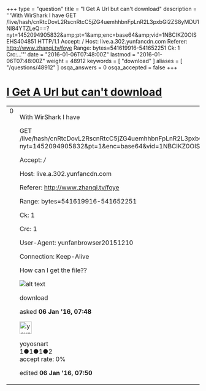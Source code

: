 +++
type = "question"
title = "I Get A Url but can&#x27;t download"
description = '''With WirShark I have GET /live/hash/cnRtcDovL2RscnRtcC5jZG4uemhhbnFpLnR2L3pxbGl2ZS8yMDU1Nl84YTZLeQ==?nyt=1452094905832&amp;amp;pt=1&amp;amp;enc=base64&amp;amp;vid=1NBCIKZ0OISEHS404851 HTTP/1.1 Accept: / Host: live.a.302.yunfancdn.com Referer: http://www.zhanqi.tv/foye Range: bytes=541619916-541652251 Ck: 1 Crc:...'''
date = "2016-01-06T07:48:00Z"
lastmod = "2016-01-06T07:48:00Z"
weight = 48912
keywords = [ "download" ]
aliases = [ "/questions/48912" ]
osqa_answers = 0
osqa_accepted = false
+++

<div class="headNormal">

# [I Get A Url but can't download](/questions/48912/i-get-a-url-but-cant-download)

</div>

<div id="main-body">

<div id="askform">

<table id="question-table" style="width:100%;"><colgroup><col style="width: 50%" /><col style="width: 50%" /></colgroup><tbody><tr class="odd"><td style="width: 30px; vertical-align: top"><div class="vote-buttons"><span id="post-48912-upvote" class="ajax-command post-vote up" rel="nofollow" title="I like this post (click again to cancel)"> </span><div id="post-48912-score" class="post-score" title="current number of votes">0</div><span id="post-48912-downvote" class="ajax-command post-vote down" rel="nofollow" title="I dont like this post (click again to cancel)"> </span> <span id="favorite-mark" class="ajax-command favorite-mark" rel="nofollow" title="mark/unmark this question as favorite (click again to cancel)"> </span><div id="favorite-count" class="favorite-count"></div></div></td><td><div id="item-right"><div class="question-body"><p>With WirShark I have</p><p>GET /live/hash/cnRtcDovL2RscnRtcC5jZG4uemhhbnFpLnR2L3pxbGl2ZS8yMDU1Nl84YTZLeQ==?nyt=1452094905832&amp;pt=1&amp;enc=base64&amp;vid=1NBCIKZ0OISEHS404851 HTTP/1.1</p><p>Accept: <em>/</em></p><p>Host: live.a.302.yunfancdn.com</p><p>Referer: <a href="http://www.zhanqi.tv/foye">http://www.zhanqi.tv/foye</a></p><p>Range: bytes=541619916-541652251</p><p>Ck: 1</p><p>Crc: 1</p><p>User-Agent: yunfanbrowser20151210</p><p>Connection: Keep-Alive</p><p>How can I get the file??</p><p><img src="http://i.imgur.com/qs99g5J.png" alt="alt text" /></p></div><div id="question-tags" class="tags-container tags"><span class="post-tag tag-link-download" rel="tag" title="see questions tagged &#39;download&#39;">download</span></div><div id="question-controls" class="post-controls"></div><div class="post-update-info-container"><div class="post-update-info post-update-info-user"><p>asked <strong>06 Jan '16, 07:48</strong></p><img src="https://secure.gravatar.com/avatar/8bd861c83e523644a17b139a74dc23dc?s=32&amp;d=identicon&amp;r=g" class="gravatar" width="32" height="32" alt="yoyosnart&#39;s gravatar image" /><p><span>yoyosnart</span><br />
<span class="score" title="1 reputation points">1</span><span title="1 badges"><span class="badge1">●</span><span class="badgecount">1</span></span><span title="1 badges"><span class="silver">●</span><span class="badgecount">1</span></span><span title="2 badges"><span class="bronze">●</span><span class="badgecount">2</span></span><br />
<span class="accept_rate" title="Rate of the user&#39;s accepted answers">accept rate:</span> <span title="yoyosnart has no accepted answers">0%</span></p></img></div><div class="post-update-info post-update-info-edited"><p><span> edited <strong>06 Jan '16, 07:50</strong> </span></p></div></div><div id="comments-container-48912" class="comments-container"></div><div id="comment-tools-48912" class="comment-tools"></div><div class="clear"></div><div id="comment-48912-form-container" class="comment-form-container"></div><div class="clear"></div></div></td></tr></tbody></table>

</div>

</div>

